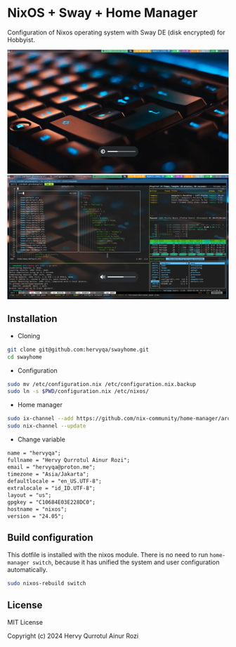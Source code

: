 # NixOS + Sway + Home Manager

Configuration of Nixos operating system with Sway DE (disk
encrypted) for Hobbyist.

![image](image/grim_1.webp)
![image](image/grim_2.webp)

## Installation

- Cloning

```sh
git clone git@github.com:hervyqa/swayhome.git
cd swayhome
```

- Configuration

```sh
sudo mv /etc/configuration.nix /etc/configuration.nix.backup
sudo ln -s $PWD/configuration.nix /etc/nixos/
```

- Home manager

```sh
sudo ix-channel --add https://github.com/nix-community/home-manager/archive/master.tar.gz home-manager
sudo nix-channel --update
```

- Change variable

```plain
name = "hervyqa";
fullname = "Hervy Qurrotul Ainur Rozi";
email = "hervyqa@proton.me";
timezone = "Asia/Jakarta";
defaultlocale = "en_US.UTF-8";
extralocale = "id_ID.UTF-8";
layout = "us";
gpgkey = "C10684E03E228DC0";
hostname = "nixos";
version = "24.05";
```

## Build configuration

This dotfile is installed with the nixos module. There is no need to run 
`home-manager switch`, because it has unified the system and user configuration automatically.

```sh
sudo nixos-rebuild switch
```

## License

MIT License

Copyright (c) 2024 Hervy Qurrotul Ainur Rozi
